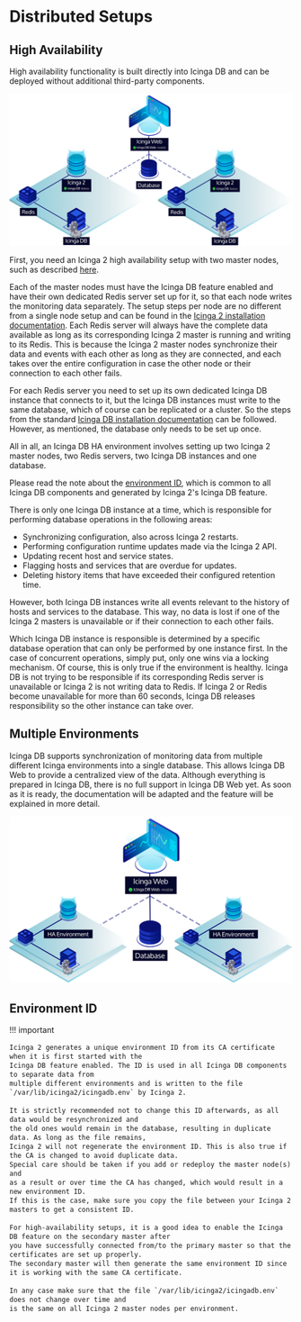 # Distributed Setups

## High Availability

High availability functionality is built directly into Icinga DB and
can be deployed without additional third-party components.

![Icinga DB HA](images/icingadb-ha.png)

First, you need an Icinga 2 high availability setup with two master nodes, such as described
[here](https://icinga.com/docs/icinga-2/latest/doc/06-distributed-monitoring#high-availability-master-with-agents).

Each of the master nodes must have the Icinga DB feature enabled and
have their own dedicated Redis server set up for it, so that each node writes the monitoring data separately.
The setup steps per node are no different from a single node setup and can be found in the
[Icinga 2 installation documentation](https://icinga.com/docs/icinga-2/latest/doc/02-installation).
Each Redis server will always have the complete data available as long as
its corresponding Icinga 2 master is running and writing to its Redis.
This is because the Icinga 2 master nodes synchronize their data and events with each other as long as
they are connected,
and each takes over the entire configuration in case the other node or their connection to each other fails.

For each Redis server you need to set up its own dedicated Icinga DB instance that connects to it,
but the Icinga DB instances must write to the same database, which of course can be replicated or a cluster.
So the steps from the standard
[Icinga DB installation documentation](https://icinga.com/docs/icinga-db/latest/doc/02-installation)
can be followed. However, as mentioned, the database only needs to be set up once.

All in all, an Icinga DB HA environment involves setting up two Icinga 2 master nodes, two Redis servers,
two Icinga DB instances and one database.

Please read the note about the [environment ID](#environment-id),
which is common to all Icinga DB components and generated by Icinga 2's Icinga DB feature.

There is only one Icinga DB instance at a time,
which is responsible for performing database operations in the following areas:

* Synchronizing configuration, also across Icinga 2 restarts.
* Performing configuration runtime updates made via the Icinga 2 API.
* Updating recent host and service states.
* Flagging hosts and services that are overdue for updates.
* Deleting history items that have exceeded their configured retention time.

However, both Icinga DB instances write all events relevant to the history of hosts and services to the database.
This way, no data is lost if one of the Icinga 2 masters is unavailable or if their connection to each other fails.

Which Icinga DB instance is responsible is determined by a specific database operation that
can only be performed by one instance first.
In the case of concurrent operations, simply put, only one wins via a locking mechanism.
Of course, this is only true if the environment is healthy.
Icinga DB is not trying to be responsible if its corresponding Redis server is unavailable or
Icinga 2 is not writing data to Redis.
If Icinga 2 or Redis become unavailable for more than 60 seconds,
Icinga DB releases responsibility so the other instance can take over.

## Multiple Environments

Icinga DB supports synchronization of monitoring data from multiple different Icinga environments into
a single database. This allows Icinga DB Web to provide a centralized view of the data.
Although everything is prepared in Icinga DB, there is no full support in Icinga DB Web yet.
As soon as it is ready, the documentation will be adapted and the feature will be explained in more detail.

![Icinga DB Envs](images/icingadb-envs.png)

## Environment ID

!!! important

    Icinga 2 generates a unique environment ID from its CA certificate when it is first started with the
    Icinga DB feature enabled. The ID is used in all Icinga DB components to separate data from
    multiple different environments and is written to the file `/var/lib/icinga2/icingadb.env` by Icinga 2.

    It is strictly recommended not to change this ID afterwards, as all data would be resynchronized and
    the old ones would remain in the database, resulting in duplicate data. As long as the file remains,
    Icinga 2 will not regenerate the environment ID. This is also true if the CA is changed to avoid duplicate data.
    Special care should be taken if you add or redeploy the master node(s) and
    as a result or over time the CA has changed, which would result in a new environment ID.
    If this is the case, make sure you copy the file between your Icinga 2 masters to get a consistent ID.

    For high-availability setups, it is a good idea to enable the Icinga DB feature on the secondary master after
    you have successfully connected from/to the primary master so that the certificates are set up properly.
    The secondary master will then generate the same environment ID since it is working with the same CA certificate.

    In any case make sure that the file `/var/lib/icinga2/icingadb.env` does not change over time and
    is the same on all Icinga 2 master nodes per environment.
